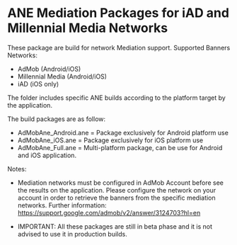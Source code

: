 ANE Mediation Packages for iAD and Millennial Media Networks
=========

These package are build for network Mediation support.
Supported Banners Networks:
- AdMob (Android/iOS)
- Millennial Media (Android/iOS)
- iAD (iOS only)

The folder includes specific ANE builds according to the platform target by the application.

The build packages are as follow:
- AdMobAne_Android.ane = Package exclusively for Android platform use
- AdMobAne_iOS.ane = Package exclusively for iOS platform use
- AdMobAne_Full.ane = Multi-platform package, can be use for Android and iOS application.


Notes:
- Mediation networks must be configured in AdMob Account before see the results on the application.
Please configure the network on your account in order to retrieve the banners from the specific mediation networks.
Further information:
https://support.google.com/admob/v2/answer/3124703?hl=en

- IMPORTANT: All these packages are still in beta phase and it is not advised to use it in production builds.
